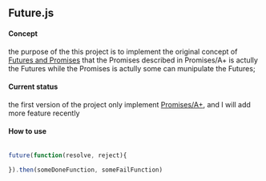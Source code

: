 ## Future.js
#### Concept
the purpose of the this project is to implement the original concept of [Futures and Promises](https://en.wikipedia.org/wiki/Futures_and_promises) that the Promises described in Promises/A+ is actully the Futures while the Promises is actully some can munipulate the Futures;

#### Current status
the first version of the project only implement [Promises/A+](https://promisesaplus.com/), and I will add more feature recently

#### How to use

```javascript

future(function(resolve, reject){

}).then(someDoneFunction, someFailFunction)

```
